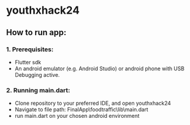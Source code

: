 # youthxhack24
## How to run app:
### 1. Prerequisites:
   - Flutter sdk
   - An android emulator (e.g. Android Studio) or android phone with USB Debugging active.

### 2. Running main.dart:
   - Clone repository to your preferred IDE, and open youthxhack24
   - Navigate to file path: FinalApp\foodtraffic\lib\main.dart
   - run main.dart on your chosen android environment

